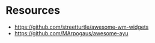 # Resources
- https://github.com/streetturtle/awesome-wm-widgets
- https://github.com/MArpogaus/awesome-ayu 

